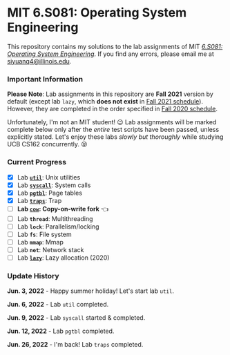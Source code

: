 # MIT 6.S081: Operating System Engineering

This repository contains my solutions to the lab assignments of MIT
[*6.S081: Operating System Engineering*](https://pdos.csail.mit.edu/6.828/2021/schedule.html). If you find any errors, please
email me at siyuanq4@illinois.edu.

### Important Information

**Please Note**: Lab assignments in this repository are **Fall 2021** version by default (except lab `lazy`, which **does not exist**
in [Fall 2021 schedule](https://pdos.csail.mit.edu/6.828/2021/schedule.html)). However, they are completed in the order specified
in [Fall 2020 schedule](https://pdos.csail.mit.edu/6.828/2020/schedule.html).

Unfortunately, I'm not an MIT student! :wink: Lab assignments will be marked complete below only after the *entire* test scripts have been
passed, unless explicitly stated. Let's enjoy these labs *slowly but thoroughly* while studying UCB CS162 concurrently. :stuck_out_tongue_closed_eyes:

### Current Progress

- [x] Lab [**`util`**](https://github.com/Brant-Skywalker/MIT-6.S081/tree/util): Unix utilities
- [x] Lab [**`syscall`**](https://github.com/Brant-Skywalker/MIT-6.S081/tree/syscall): System calls
- [x] Lab [**`pgtbl`**](https://github.com/Brant-Skywalker/MIT-6.S081/tree/pgtbl): Page tables
- [x] Lab [**`traps`**](https://github.com/Brant-Skywalker/MIT-6.S081/tree/traps): Trap
- [ ] **Lab [**`cow`**](https://github.com/Brant-Skywalker/MIT-6.S081/tree/cow): Copy-on-write fork**  :point_left:
- [ ] Lab **`thread`**: Multithreading
- [ ] Lab **`lock`**: Parallelism/locking
- [ ] Lab **`fs`**: File system
- [ ] Lab **`mmap`**: Mmap
- [ ] Lab **`net`**: Network stack
- [ ] Lab [**`lazy`**](https://github.com/Brant-Skywalker/MIT-6.S081/tree/lazy): Lazy allocation (2020)
<!---
- [x] Lab [**`pgtbl`**](https://github.com/Brant-Skywalker/MIT-6.S081/tree/pgtbl-2020): Page tables (2020)  :warning:
-->

### Update History

**Jun. 3, 2022** - Happy summer holiday! Let's start lab `util`.

**Jun. 6, 2022** - Lab `util` completed.

**Jun. 9, 2022** - Lab `syscall` started & completed.

**Jun. 12, 2022** - Lab `pgtbl` completed.

**Jun. 26, 2022** - I'm back! Lab `traps` completed.

<!---
**Jun. 14, 2022** - Lab `pgtbl` (2020) done. *Not 100% understood.*
-->